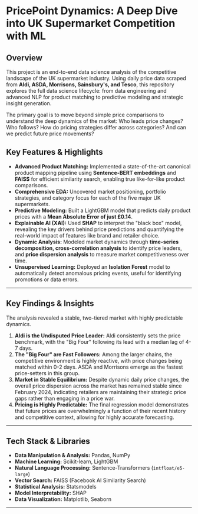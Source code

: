 # PricePoint Dynamics: A Deep Dive into UK Supermarket Competition with ML

## Overview

This project is an end-to-end data science analysis of the competitive landscape of the UK supermarket industry. Using daily price data scraped from **Aldi, ASDA, Morrisons, Sainsbury's, and Tesco**, this repository explores the full data science lifecycle: from data engineering and advanced NLP for product matching to predictive modeling and strategic insight generation.

The primary goal is to move beyond simple price comparisons to understand the deep dynamics of the market: Who leads price changes? Who follows? How do pricing strategies differ across categories? And can we predict future price movements?

## Key Features & Highlights

*   **Advanced Product Matching:** Implemented a state-of-the-art canonical product mapping pipeline using **Sentence-BERT embeddings** and **FAISS** for efficient similarity search, enabling true like-for-like product comparisons.
*   **Comprehensive EDA:** Uncovered market positioning, portfolio strategies, and category focus for each of the five major UK supermarkets.
*   **Predictive Modeling:** Built a LightGBM model that predicts daily product prices with a **Mean Absolute Error of just £0.14**.
*   **Explainable AI (XAI):** Used **SHAP** to interpret the "black box" model, revealing the key drivers behind price predictions and quantifying the real-world impact of features like brand and retailer choice.
*   **Dynamic Analysis:** Modeled market dynamics through **time-series decomposition, cross-correlation analysis** to identify price leaders, and **price dispersion analysis** to measure market competitiveness over time.
*   **Unsupervised Learning:** Deployed an **Isolation Forest** model to automatically detect anomalous pricing events, useful for identifying promotions or data errors.

---

## Key Findings & Insights

The analysis revealed a stable, two-tiered market with highly predictable dynamics.

1.  **Aldi is the Undisputed Price Leader:** Aldi consistently sets the price benchmark, with the "Big Four" following its lead with a median lag of 4-7 days.
2.  **The "Big Four" are Fast Followers:** Among the larger chains, the competitive environment is highly reactive, with price changes being matched within 0-2 days. ASDA and Morrisons emerge as the fastest price-setters in this group.
3.  **Market in Stable Equilibrium:** Despite dynamic daily price changes, the overall price dispersion across the market has remained stable since February 2024, indicating retailers are maintaining their strategic price gaps rather than engaging in a price war.
4.  **Pricing is Highly Predictable:** The final regression model demonstrates that future prices are overwhelmingly a function of their recent history and competitive context, allowing for highly accurate forecasting.

---

## Tech Stack & Libraries

*   **Data Manipulation & Analysis:** Pandas, NumPy
*   **Machine Learning:** Scikit-learn, LightGBM
*   **Natural Language Processing:** Sentence-Transformers (`intfloat/e5-large`)
*   **Vector Search:** FAISS (Facebook AI Similarity Search)
*   **Statistical Analysis:** Statsmodels
*   **Model Interpretability:** SHAP
*   **Data Visualization:** Matplotlib, Seaborn

---
